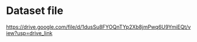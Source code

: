 

# Dataset file 
https://drive.google.com/file/d/1dusSu8FYOQnTYp2Xb8jmPwq6U9YmiEQt/view?usp=drive_link
